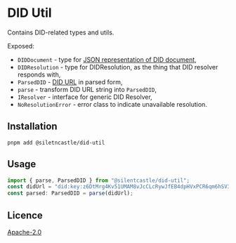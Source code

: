 # DID Util

Contains DID-related types and utils.

Exposed:

- `DIDDocument` - type for [JSON representation of DID document](https://www.w3.org/TR/did-core/#json),
- `DIDResolution` - type for DIDResolution, as the thing that DID resolver responds with,
- `ParsedDID` - [DID URL](https://www.w3.org/TR/did-core/#did-url-syntax) in parsed form,
- `parse` - transform DID URL string into `ParsedDID`,
- `IResolver` - interface for generic DID Resolver,
- `NoResolutionError` - error class to indicate unavailable resolution.

## Installation

```
pnpm add @siletncastle/did-util
```

## Usage

```ts
import { parse, ParsedDID } from "@silentcastle/did-util";
const didUrl = "did:key:z6DtMrg4Kv51UMAM8vJcCLcRywJfEB4dpHVxPCR6qm6hSV3N";
const parsed: ParsedDID = parse(didUrl);
```

## Licence

[Apache-2.0](https://opensource.org/licenses/Apache-2.0)

